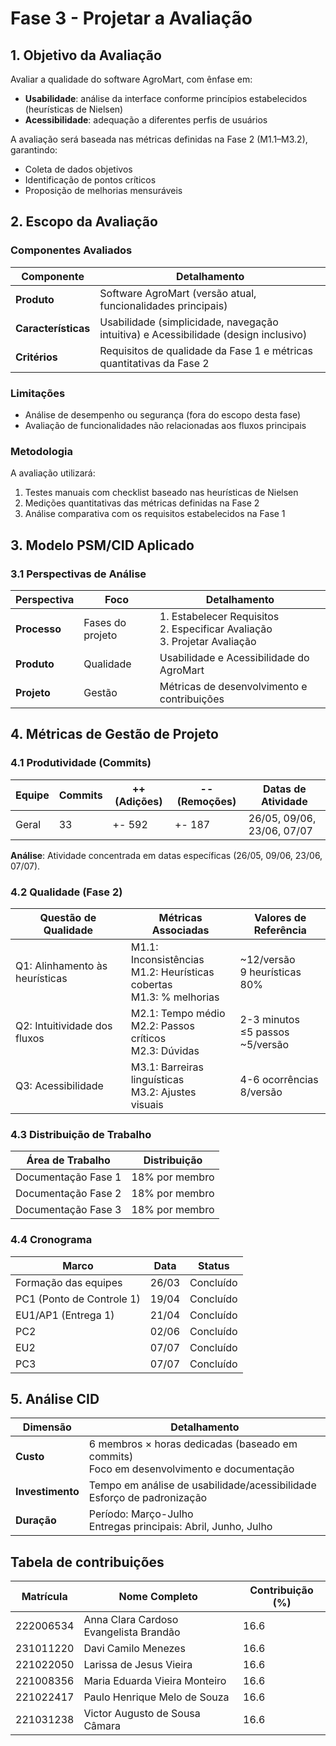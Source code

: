 # Fase 3 - Projetar a Avaliação

## 1. Objetivo da Avaliação

Avaliar a qualidade do software AgroMart, com ênfase em:

- **Usabilidade**: análise da interface conforme princípios estabelecidos (heurísticas de Nielsen)
- **Acessibilidade**: adequação a diferentes perfis de usuários

A avaliação será baseada nas métricas definidas na Fase 2 (M1.1–M3.2), garantindo:

- Coleta de dados objetivos  
- Identificação de pontos críticos  
- Proposição de melhorias mensuráveis  

## 2. Escopo da Avaliação

### Componentes Avaliados

| Componente          | Detalhamento                                                                 |
|---------------------|-----------------------------------------------------------------------------|
| **Produto**         | Software AgroMart (versão atual, funcionalidades principais)               |
| **Características** | Usabilidade (simplicidade, navegação intuitiva) e Acessibilidade (design inclusivo) |
| **Critérios**       | Requisitos de qualidade da Fase 1 e métricas quantitativas da Fase 2       |

### Limitações

- Análise de desempenho ou segurança (fora do escopo desta fase)
- Avaliação de funcionalidades não relacionadas aos fluxos principais

### Metodologia

A avaliação utilizará:

1. Testes manuais com checklist baseado nas heurísticas de Nielsen
2. Medições quantitativas das métricas definidas na Fase 2
3. Análise comparativa com os requisitos estabelecidos na Fase 1

## 3. Modelo PSM/CID Aplicado

### 3.1 Perspectivas de Análise

| Perspectiva | Foco | Detalhamento |
|------------|------|--------------|
| **Processo** | Fases do projeto | 1. Estabelecer Requisitos<br>2. Especificar Avaliação<br>3. Projetar Avaliação |
| **Produto** | Qualidade | Usabilidade e Acessibilidade do AgroMart |
| **Projeto** | Gestão | Métricas de desenvolvimento e contribuições |

## 4. Métricas de Gestão de Projeto

### 4.1 Produtividade (Commits)

| Equipe        | Commits | ++ (Adições) | -- (Remoções) | Datas de Atividade       |
|---------------|---------|--------------|---------------|--------------------------|
| Geral         | 33      | +- 592       | +- 187        | 26/05, 09/06, 23/06, 07/07 |

**Análise**: Atividade concentrada em datas específicas (26/05, 09/06, 23/06, 07/07).

### 4.2 Qualidade (Fase 2)

| Questão de Qualidade | Métricas Associadas | Valores de Referência |
|----------------------|---------------------|-----------------------|
| Q1: Alinhamento às heurísticas | M1.1: Inconsistências<br>M1.2: Heurísticas cobertas<br>M1.3: % melhorias | ~12/versão<br>9 heurísticas<br>80% |
| Q2: Intuitividade dos fluxos | M2.1: Tempo médio<br>M2.2: Passos críticos<br>M2.3: Dúvidas | 2-3 minutos<br>≤5 passos<br>~5/versão |
| Q3: Acessibilidade | M3.1: Barreiras linguísticas<br>M3.2: Ajustes visuais | 4-6 ocorrências<br>8/versão |

### 4.3 Distribuição de Trabalho

| Área de Trabalho | Distribuição |
|------------------|-------------|
| Documentação Fase 1 | 18% por membro |
| Documentação Fase 2 | 18% por membro |
| Documentação Fase 3 | 18% por membro |

### 4.4 Cronograma

| Marco | Data | Status |
|-------|------|--------|
| Formação das equipes | 26/03 | Concluído |
| PC1 (Ponto de Controle 1) | 19/04 | Concluído |
| EU1/AP1 (Entrega 1) | 21/04 | Concluído |
| PC2 | 02/06 | Concluído |
| EU2 | 07/07 | Concluído |
| PC3 | 07/07 | Concluído |

## 5. Análise CID

| Dimensão | Detalhamento |
|----------|--------------|
| **Custo** | 6 membros × horas dedicadas (baseado em commits)<br>Foco em desenvolvimento e documentação |
| **Investimento** | Tempo em análise de usabilidade/acessibilidade<br>Esforço de padronização |
| **Duração** | Período: Março-Julho<br>Entregas principais: Abril, Junho, Julho |

## Tabela de contribuições

| Matrícula       | Nome Completo                          | Contribuição (%) |
|-----------------|----------------------------------------|------------------|
| 222006534       | Anna Clara Cardoso Evangelista Brandão |       16.6       |
| 231011220       | Davi Camilo Menezes                    |       16.6       |
| 221022050       | Larissa de Jesus Vieira                |       16.6       |
| 221008356       | Maria Eduarda Vieira Monteiro          |       16.6       |
| 221022417       | Paulo Henrique Melo de Souza           |       16.6       |
| 221031238       | Victor Augusto de Sousa Câmara         |       16.6       |
